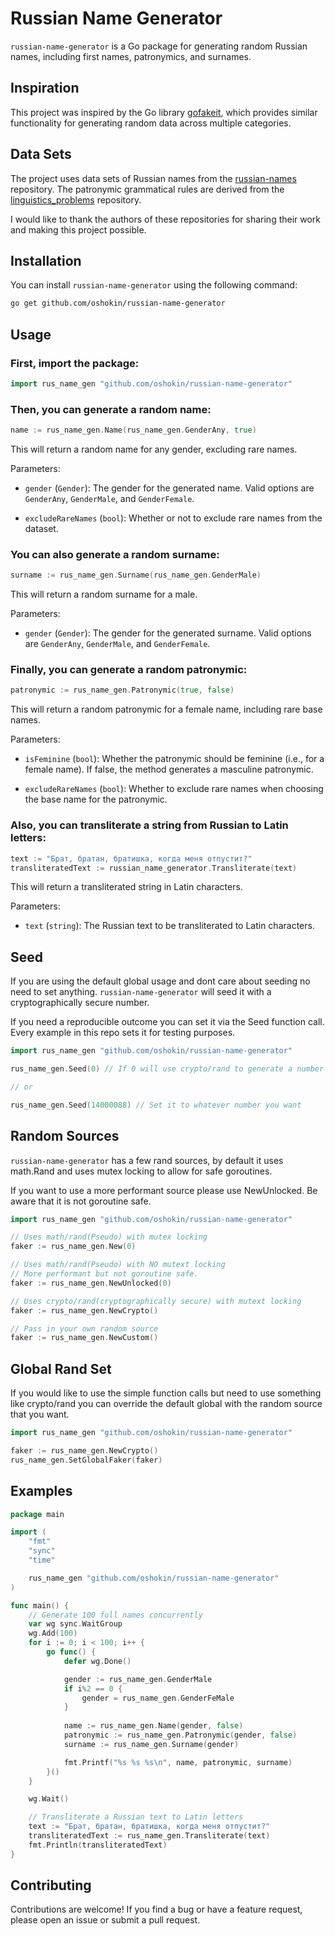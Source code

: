 # Russian Name Generator

`russian-name-generator` is a Go package for generating random Russian names, including first names, patronymics, and surnames.

## Inspiration

This project was inspired by the Go library [gofakeit](https://github.com/brianvoe/gofakeit), which provides similar functionality for generating random data across multiple categories.

## Data Sets

The project uses data sets of Russian names from the [russian-names](https://github.com/cybermatt/russian-names) repository. The patronymic grammatical rules are derived from the [linguistics_problems](https://github.com/roddar92/linguistics_problems) repository.

I would like to thank the authors of these repositories for sharing their work and making this project possible.

## Installation

You can install `russian-name-generator` using the following command:

```sh
go get github.com/oshokin/russian-name-generator
```

## Usage

### First, import the package:

```go
import rus_name_gen "github.com/oshokin/russian-name-generator"
```

### Then, you can generate a random name:

```go
name := rus_name_gen.Name(rus_name_gen.GenderAny, true)
```

This will return a random name for any gender, excluding rare names.

Parameters:

- `gender` (`Gender`): The gender for the generated name. Valid options are `GenderAny`, `GenderMale`, and `GenderFemale`.

- `excludeRareNames` (`bool`): Whether or not to exclude rare names from the dataset.

### You can also generate a random surname:

```go
surname := rus_name_gen.Surname(rus_name_gen.GenderMale)
```

This will return a random surname for a male.

Parameters:

- `gender` (`Gender`): The gender for the generated surname. Valid options are `GenderAny`, `GenderMale`, and `GenderFemale`.

### Finally, you can generate a random patronymic:

```go
patronymic := rus_name_gen.Patronymic(true, false)
```

This will return a random patronymic for a female name, including rare base names.

Parameters:

- `isFeminine` (`bool`): Whether the patronymic should be feminine (i.e., for a female name). If false, the method generates a masculine patronymic.

- `excludeRareNames` (`bool`): Whether to exclude rare names when choosing the base name for the patronymic.

### Also, you can transliterate a string from Russian to Latin letters:

```go
text := "Брат, братан, братишка, когда меня отпустит?"
transliteratedText := russian_name_generator.Transliterate(text)
```

This will return a transliterated string in Latin characters.

Parameters:

- `text` (`string`): The Russian text to be transliterated to Latin characters.

## Seed

If you are using the default global usage and dont care about seeding no need to set anything.
`russian-name-generator` will seed it with a cryptographically secure number.

If you need a reproducible outcome you can set it via the Seed function call. Every example in
this repo sets it for testing purposes.

```go
import rus_name_gen "github.com/oshokin/russian-name-generator"

rus_name_gen.Seed(0) // If 0 will use crypto/rand to generate a number

// or

rus_name_gen.Seed(14000088) // Set it to whatever number you want
```

## Random Sources

`russian-name-generator` has a few rand sources, by default it uses math.Rand and uses mutex locking to allow for safe goroutines.

If you want to use a more performant source please use NewUnlocked. Be aware that it is not goroutine safe.

```go
import rus_name_gen "github.com/oshokin/russian-name-generator"

// Uses math/rand(Pseudo) with mutex locking
faker := rus_name_gen.New(0)

// Uses math/rand(Pseudo) with NO mutext locking
// More performant but not goroutine safe.
faker := rus_name_gen.NewUnlocked(0)

// Uses crypto/rand(cryptographically secure) with mutext locking
faker := rus_name_gen.NewCrypto()

// Pass in your own random source
faker := rus_name_gen.NewCustom()
```

## Global Rand Set

If you would like to use the simple function calls but need to use something like
crypto/rand you can override the default global with the random source that you want.

```go
import rus_name_gen "github.com/oshokin/russian-name-generator"

faker := rus_name_gen.NewCrypto()
rus_name_gen.SetGlobalFaker(faker)
```

## Examples

```go
package main

import (
	"fmt"
	"sync"
	"time"

	rus_name_gen "github.com/oshokin/russian-name-generator"
)

func main() {
	// Generate 100 full names concurrently
	var wg sync.WaitGroup
	wg.Add(100)
	for i := 0; i < 100; i++ {
		go func() {
			defer wg.Done()

			gender := rus_name_gen.GenderMale
			if i%2 == 0 {
				gender = rus_name_gen.GenderFeMale
			}
            
            name := rus_name_gen.Name(gender, false)
			patronymic := rus_name_gen.Patronymic(gender, false)
			surname := rus_name_gen.Surname(gender)

			fmt.Printf("%s %s %s\n", name, patronymic, surname)
		}()
	}

	wg.Wait()

	// Transliterate a Russian text to Latin letters
	text := "Брат, братан, братишка, когда меня отпустит?"
	transliteratedText := rus_name_gen.Transliterate(text)
	fmt.Println(transliteratedText)
}
```

## Contributing
Contributions are welcome! If you find a bug or have a feature request, please open an issue or submit a pull request.